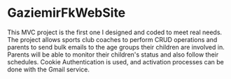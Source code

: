 # GaziemirFkWebSite

This MVC project is the first one I designed and coded to meet real needs. 
The project allows sports club coaches to perform CRUD operations and parents to send bulk emails to the age groups their children are involved in. 
Parents will be able to monitor their children's status and also follow their schedules. 
Cookie Authentication is used, and activation processes can be done with the Gmail service. 
